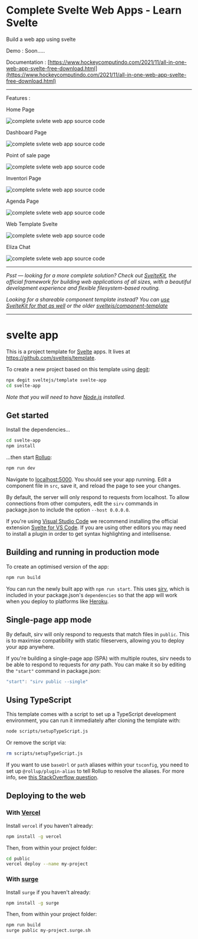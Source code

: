 # Complete Svelte Web Apps - Learn Svelte

Build a web app using svelte

Demo : Soon.....

Documentation : [https://www.hockeycomputindo.com/2021/11/all-in-one-web-app-svelte-free-download.html](https://www.hockeycomputindo.com/2021/11/all-in-one-web-app-svelte-free-download.html)

------------------------------------

Features :

Home Page 

![complete svlete web app source code](https://1.bp.blogspot.com/-25Zw_mviaNE/YYf86uy8FvI/AAAAAAAARpo/TvnMTv7uIfgii-UvJj0Bq4E82qtwoY66wCLcBGAsYHQ/s1024/free%2Bdownload%2Bsvelte%2Bsource%2Bcode%2Bfull%2Bonline%2Bweb%2Bapp%2B%25281%2529.jpg)

Dashboard Page

![complete svlete web app source code](https://1.bp.blogspot.com/-N98kP1RYcD4/YYf86iO7xvI/AAAAAAAARps/TD-evvNOadMwwd3B6tI1CxE6TNWXnNR4gCLcBGAsYHQ/s1024/free%2Bdownload%2Bsvelte%2Bsource%2Bcode%2Bfull%2Bonline%2Bweb%2Bapp%2B%25282%2529.jpg)

Point of sale page

![complete svlete web app source code](https://1.bp.blogspot.com/-KGlon1VO0uM/YYf88LJ4DfI/AAAAAAAARp8/t4rjDP7c390xQbZU0ntLntpBmeuPEQ2lQCLcBGAsYHQ/s1024/free%2Bdownload%2Bsvelte%2Bsource%2Bcode%2Bfull%2Bonline%2Bweb%2Bapp%2B%25286%2529.jpg)

Inventori Page

![complete svlete web app source code](https://1.bp.blogspot.com/-W9dRlZT11fA/YYf88gMufeI/AAAAAAAARqA/gE4_2TlDiksqLqyeLIdBpj-n_crfqlRFQCLcBGAsYHQ/s1024/free%2Bdownload%2Bsvelte%2Bsource%2Bcode%2Bfull%2Bonline%2Bweb%2Bapp%2B%25287%2529.jpg)

Agenda Page

![complete svlete web app source code](https://1.bp.blogspot.com/-nADPiWOcnf8/YYf87jMYzaI/AAAAAAAARp0/LBBGKm4bNE0yOsXekXDXrRGoqznJ7cixwCLcBGAsYHQ/s1024/free%2Bdownload%2Bsvelte%2Bsource%2Bcode%2Bfull%2Bonline%2Bweb%2Bapp%2B%25284%2529.jpg)

Web Template Svelte

![complete svlete web app source code](https://1.bp.blogspot.com/-8rfMig_mAqA/YYf86_TQ37I/AAAAAAAARpw/S4TPBLkwa_QMljurIY9-aEqWMC-BKAb8wCLcBGAsYHQ/s1024/free%2Bdownload%2Bsvelte%2Bsource%2Bcode%2Bfull%2Bonline%2Bweb%2Bapp%2B%25283%2529.jpg)

Eliza Chat

![complete svlete web app source code](https://1.bp.blogspot.com/-CUU2Qy6LbGA/YYf871rrljI/AAAAAAAARp4/hJxY-wVyOf4-U1WWqEKwaaNsMP3otaTgQCLcBGAsYHQ/s1024/free%2Bdownload%2Bsvelte%2Bsource%2Bcode%2Bfull%2Bonline%2Bweb%2Bapp%2B%25285%2529.jpg)

------------------------------------

*Psst — looking for a more complete solution? Check out [SvelteKit](https://kit.svelte.dev), the official framework for building web applications of all sizes, with a beautiful development experience and flexible filesystem-based routing.*

*Looking for a shareable component template instead? You can [use SvelteKit for that as well](https://kit.svelte.dev/docs#packaging) or the older [sveltejs/component-template](https://github.com/sveltejs/component-template)*

---

# svelte app

This is a project template for [Svelte](https://svelte.dev) apps. It lives at https://github.com/sveltejs/template.

To create a new project based on this template using [degit](https://github.com/Rich-Harris/degit):

```bash
npx degit sveltejs/template svelte-app
cd svelte-app
```

*Note that you will need to have [Node.js](https://nodejs.org) installed.*


## Get started

Install the dependencies...

```bash
cd svelte-app
npm install
```

...then start [Rollup](https://rollupjs.org):

```bash
npm run dev
```

Navigate to [localhost:5000](http://localhost:5000). You should see your app running. Edit a component file in `src`, save it, and reload the page to see your changes.

By default, the server will only respond to requests from localhost. To allow connections from other computers, edit the `sirv` commands in package.json to include the option `--host 0.0.0.0`.

If you're using [Visual Studio Code](https://code.visualstudio.com/) we recommend installing the official extension [Svelte for VS Code](https://marketplace.visualstudio.com/items?itemName=svelte.svelte-vscode). If you are using other editors you may need to install a plugin in order to get syntax highlighting and intellisense.

## Building and running in production mode

To create an optimised version of the app:

```bash
npm run build
```

You can run the newly built app with `npm run start`. This uses [sirv](https://github.com/lukeed/sirv), which is included in your package.json's `dependencies` so that the app will work when you deploy to platforms like [Heroku](https://heroku.com).


## Single-page app mode

By default, sirv will only respond to requests that match files in `public`. This is to maximise compatibility with static fileservers, allowing you to deploy your app anywhere.

If you're building a single-page app (SPA) with multiple routes, sirv needs to be able to respond to requests for *any* path. You can make it so by editing the `"start"` command in package.json:

```js
"start": "sirv public --single"
```

## Using TypeScript

This template comes with a script to set up a TypeScript development environment, you can run it immediately after cloning the template with:

```bash
node scripts/setupTypeScript.js
```

Or remove the script via:

```bash
rm scripts/setupTypeScript.js
```

If you want to use `baseUrl` or `path` aliases within your `tsconfig`, you need to set up `@rollup/plugin-alias` to tell Rollup to resolve the aliases. For more info, see [this StackOverflow question](https://stackoverflow.com/questions/63427935/setup-tsconfig-path-in-svelte).

## Deploying to the web

### With [Vercel](https://vercel.com)

Install `vercel` if you haven't already:

```bash
npm install -g vercel
```

Then, from within your project folder:

```bash
cd public
vercel deploy --name my-project
```

### With [surge](https://surge.sh/)

Install `surge` if you haven't already:

```bash
npm install -g surge
```

Then, from within your project folder:

```bash
npm run build
surge public my-project.surge.sh
```



